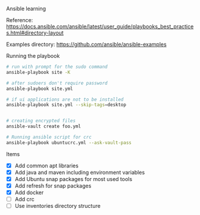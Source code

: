 Ansible learning

Reference: https://docs.ansible.com/ansible/latest/user_guide/playbooks_best_practices.html#directory-layout

Examples directory: https://github.com/ansible/ansible-examples

Running the playbook

```bash
# run with prompt for the sudo command
ansible-playbook site -K

# after sudoers don't require password
ansible-playbook site.yml 

# if ui applications are not to be installed
ansible-playbook site.yml --skip-tags=desktop


# creating encrypted files
ansible-vault create foo.yml

# Running ansible script for crc
ansible-playbook ubuntucrc.yml --ask-vault-pass
```

Items
- [x] Add common apt libraries
- [x] Add java and maven including environment variables
- [x] Add Ubuntu snap packages for most used tools
- [x] Add refresh for snap packages
- [x] Add docker
- [ ] Add crc 
- [ ] Use inventories directory structure